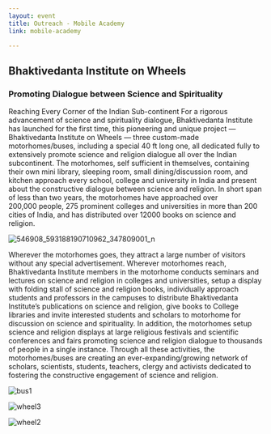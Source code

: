 ```yaml
---
layout: event
title: Outreach - Mobile Academy
link: mobile-academy

---
```


## Bhaktivedanta Institute on Wheels

### Promoting Dialogue between Science and Spirituality


Reaching Every Corner of the Indian Sub-continent For a rigorous advancement of science and spirituality dialogue, Bhaktivedanta Institute has launched for the first time, this pioneering and unique project — Bhaktivedanta Institute on Wheels — three custom-made motorhomes/buses, including a special 40 ft long one, all dedicated fully to extensively promote science and religion dialogue all over the Indian subcontinent. The motorhomes, self sufficient in themselves, containing their own mini library, sleeping room, small dining/discussion room, and kitchen approach every school, college and university in India and present about the constructive dialogue between science and religion. In short span of less than two years, the motorhomes have approached over 200,000 people, 275 prominent colleges and universities in more than 200 cities of India, and has distributed over 12000 books on science and religion.

![546908_593188190710962_347809001_n](http://i1.wp.com/test.binstitute.org/wp-content/uploads/2015/04/546908_593188190710962_347809001_n.jpg?zoom=2&resize=240%2C164)

Wherever the motorhomes goes, they attract a large number of visitors without any special advertisement. Wherever motorhomes reach, Bhaktivedanta Institute members in the motorhome conducts seminars and lectures on science and religion in colleges and universities, setup a display with folding stall of science and religion books, individually approach students and professors in the campuses to distribute Bhaktivedanta Institute’s publications on science and religion, give books to College libraries and invite interested students and scholars to motorhome for discussion on science and spirituality. In addition, the motorhomes setup science and religion displays at large religious festivals and scientific conferences and fairs promoting science and religion dialogue to thousands of people in a single instance. Through all these activities, the motorhomes/buses are creating an ever-expanding/growing network of scholars, scientists, students, teachers, clergy and activists dedicated to fostering the constructive engagement of science and religion.

![bus1](http://i0.wp.com/test.binstitute.org/wp-content/uploads/2015/04/bus1.jpg?zoom=2&resize=236%2C133)

![wheel3](http://i2.wp.com/test.binstitute.org/wp-content/uploads/2015/02/wheel3.png?zoom=2&resize=242%2C177)

![wheel2](http://i2.wp.com/test.binstitute.org/wp-content/uploads/2015/02/wheel2.png?zoom=2&resize=236%2C132)
